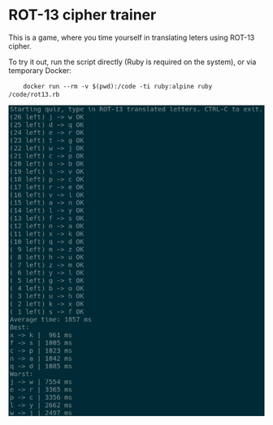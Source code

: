 # ROT-13 cipher trainer

This is a game, where you time yourself in translating leters using ROT-13 cipher.

To try it out, run the script directly (Ruby is required on the system), or via temporary Docker:
```
    docker run --rm -v $(pwd):/code -ti ruby:alpine ruby /code/rot13.rb
```

![Screenshot](screenshot.png)
